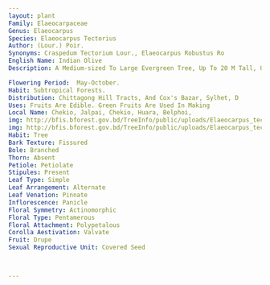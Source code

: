 ```yaml
---
layout: plant
Family: Elaeocarpaceae
Genus: Elaeocarpus
Species: Elaeocarpus Tectorius
Author: (Lour.) Poir.
Synonyms: Craspedum Tectorium Lour., Elaeocarpus Robustus Ro
English Name: Indian Olive
Description: A Medium-sized To Large Evergreen Tree, Up To 20 M Tall, Usually Fluted, With Buttresses And Stilt Roots At The Lower Part Of Trunk, Young Shoots Rusty Tomentose, Bark Greenish-grey, Nearly Smooth And Lenticellate When Young, Rough And Warty On Old Trees, Blaze Greenish-yellow, In Old Trees Brown Dotted Or Mottled. Leaves Ovate-oblong, 10-24 Ã— 4-10 Cm, Acute To Acuminate, Base Rounded To Cuneate, Thinly Coriaceous, Glabrous Above, Tomentose Beneath, Pinkish-brown When Young, Turning Scarlet During Winter Or Before Fall, Lateral Veins 10-12 Pairs, Prominent Beneath, Petioles 1-3 Cm Long, Swollen At The Base, Geniculate And With 2 Glands At The Apex. Racemes 6-16 Cm Long, 10-25 Flowered, Arising From The Axil Of Fallen Leaves. Flowers White, Fragrant, Pedicels 6-8 Mm Long. Sepals Lanceolate, 5-6 Ã— 1.5-1.8 Mm, Tomentose. Petals Obtriangular, 5-6 Ã— 4-5 Mm, Hairy On Margin And At The Base, Divided To Middle Into 40-50 Segments. Stamens 40-50, 2.5-3.5 Mm Long, Anthers Bearded, Rarely Beardless. Ovary 3-celled. Fruit A Drupe, 2.0-2.5 Ã— 1.5 Cm, Ovoid, Greenish-yellow Or Bluish-green When Young, Edible, Very Acidic, Stones 3-grooved, Rugose, 2-3 Celled, Cells 1-seeded, Albumen Oily.

Flowering Period:  May-October.
Habit: Subtropical Forests.
Distribution: Chittagong Hill Tracts, And Cox's Bazar, Sylhet, D
Uses: Fruits Are Edible. Green Fruits Are Used In Making
Local Name: Chekio, Jalpai, Chekio, Huara, Belphoi, 
img: http://bfis.bforest.gov.bd/TreeInfo/public/uploads/Elaeocarpus_tectorius.jpg
img: http://bfis.bforest.gov.bd/TreeInfo/public/uploads/Elaeocarpus_tectorius1.jpg
Habit: Tree
Bark Texture: Fissured
Bole: Branched
Thorn: Absent
Petiole: Petiolate
Stipules: Present
Leaf Type: Simple
Leaf Arrangement: Alternate
Leaf Venation: Pinnate
Inflorescence: Panicle
Floral Symmetry: Actinomorphic
Floral Type: Pentamerous
Floral Attachment: Polypetalous
Corolla Aestivation: Valvate
Fruit: Drupe
Sexual Reproductive Unit: Covered Seed



---
```


